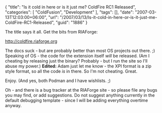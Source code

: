 {
	"title": "Is it cold in here or is it just me? ColdFire RC1 Released",
	"categories": [
		"ColdFusion",
		"Development"
	],
	"tags": [],
	"date": "2007-03-13T12:03:00+06:00",
	"url": "/2007/03/13/Is-it-cold-in-here-or-is-it-just-me-ColdFire-RC1-Released",
	"guid": "1886"
}

The title says it all. Get the bits from RIAForge:

<a href="http://coldfire.riaforge.org">http://coldfire.riaforge.org</a>

The docs suck - but are probably better than most OS projects out there. ;) Speaking of OS - the code for the extension itself <i>will</i> be released. (Am I cheating by releasing just the binary? Probably - but I run the site so I'll abuse my power.) <b>Edited:</b> Adam just let me know - the XPI format is a zip style format, so all the code <i>is</i> in there. So I'm not cheating. Great.

Enjoy. (And yes, both Podman and I have wishlists. ;)

Oh - and there is a bug tracker at the RIAForge site - so please file any bugs you may find, or add suggestions. Do not suggest anything currently in the default debugging template - since I will be adding everything overtime anyway.